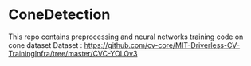 # ConeDetection
This repo contains preprocessing and neural networks training code on cone dataset 
Dataset : https://github.com/cv-core/MIT-Driverless-CV-TrainingInfra/tree/master/CVC-YOLOv3

